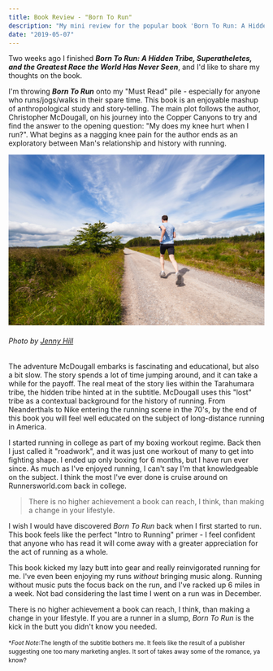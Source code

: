 ```yaml
---
title: Book Review - "Born To Run"
description: "My mini review for the popular book 'Born To Run: A Hidden Tribe, Superatheletes, and the Greatest Race the World Has Never Seen'"
date: "2019-05-07"
---
```


Two weeks ago I finished __*Born To Run: A Hidden Tribe, Superatheletes, and the Greatest Race the World Has Never Seen*__, and I'd like to share my thoughts on the book.


I'm throwing __*Born To Run*__ onto my "Must Read" pile - especially for anyone who runs/jogs/walks in their spare time. This book is an enjoyable mashup of anthropological study and story-telling. The main plot follows the author, Christopher McDougall, on his journey into the Copper Canyons to try and find the answer to the opening question: "My does my knee hurt when I run?". What begins as a nagging knee pain for the author ends as an exploratory  between Man's relationship and history with running. 


![Born To Run](book-review-born-to-run.jpg)

###### Photo by [Jenny Hill](https://unsplash.com/photos/mQVWb7kUoOE?utm_source=unsplash&utm_medium=referral&utm_content=creditCopyText)

The adventure McDougall embarks is fascinating and educational, but also a bit slow. The story spends a lot of time jumping around, and it can take a while for the payoff. The real meat of the story lies within the Tarahumara tribe, the hidden tribe hinted at in the subtitle. McDougall uses this "lost" tribe as a contextual background for the history of running. From Neanderthals to Nike entering the running scene in the 70's, by the end of this book you will feel well educated on the subject of long-distance running in America. 

I started running in college as part of my boxing workout regime. Back then I just called it "roadwork", and it was just one workout of many to get into fighting shape. I ended up only boxing for 6 months, but I have run ever since. As much as I've enjoyed running, I can't say I'm that knowledgeable on the subject. I think the most I've ever done is cruise around on Runnersworld.com back in college.

> There is no higher achievement a book can reach, I think, than making a change in your lifestyle.

I wish I would have discovered *Born To Run* back when I first started to run. This book feels like the perfect "Intro to Running" primer - I feel confident that anyone who has read it will come away with a greater appreciation for the act of running as a whole.

This book kicked my lazy butt into gear and really reinvigorated running for me. I've even been enjoying my runs *without* bringing music along. Running without music puts the focus back on the run, and I've racked up 6 miles in a week. Not bad considering the last time I went on a run was in December.

There is no higher achievement a book can reach, I think, than making a change in your lifestyle. If you are a runner in a slump, *Born To Run* is the kick in the butt you didn't know you needed.

<small>**Foot Note*:The length of the subtitle bothers me. It feels like the result of a publisher suggesting one too many marketing angles. It sort of takes away some of the romance, ya know? </small>